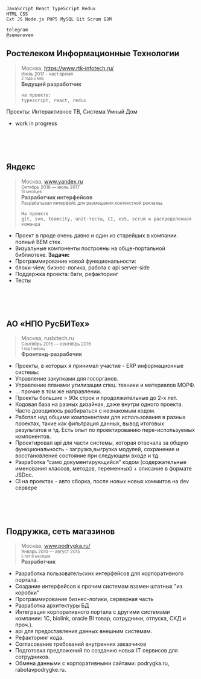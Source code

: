 ```
JavaScript React TypeScript Redux
HTML CSS
Ext JS Node.js PHP5 MySQL Git Scrum БЭМ

telegram
@semenovem
```


## Ростелеком Информационные Технологии   
> Москва, https://www.rtk-infotech.ru/    
> <sub>Июль 2017 - наст.время  
> <sub>2 года 2 мес</sub></sub>  
> **Ведущий разработчик**  
> 
> ```
> на проекте:
> typescript, react, redux
> ```


Проекты: Интерактивное ТВ, Система Умный Дом

- work in progress

  
<br/><br/><br/>
  

## Яндекс  
> Москва, www.yandex.ru   
> <sub>Октябрь 2016 — июль 2017  
> <sub>10 месяцев</sub></sub>  
> **Разработчик интерфейсов**  
> <sub>Разрабатывал интерфейс для размещения контекстной рекламы.</sub>  
>
> ```
> На проекте
> git, svn, teamcity, unit-тесты, CI, es5, scrum и распределенная команда
> ```

- Проект в проде очень давно и один из старейших в компании.
полный ВЕМ стек.
- Визуальные компоненты построены на обще-портальной библиотеке.
**Задачи:**
- Программирование новой функциональности:
- блоки-view, бизнес-логика, работа с api server-side
- Поддержка проекта: баги, рефакторинг
- Тесты


<br/><br/><br/>



## АО «НПО РусБИТех»  
> Москва, rusbitech.ru  
> <sub>Сентябрь 2015 — сентябрь 2016   
> <sub>1 год 1 месяц</sub></sub>  
> **Фронтенд-разрабочик**  

- Проекты, в которых я принимал участие - ERP информационные системы:
- Управление закупками для госорганов.
- Управление планами утилизации спец. техники и материалов МОРФ.
- … прочие в том же направлении.
- Проекты большие > 90к строк и продолжительные до 2-х лет.
- Кодовая база на разных дизайнах, даже внутри одного проекта. Часто доводилось разбираться с незнакомым кодом.
- Работал над общими компонентами для использования в разных проектах, такие как фильтрация данных, вывод итоговых результатов и тд. Есть опыт по проектированию пере-используемых компонентов.
- Проектировал api для части системы, которая отвечала за общую функциональность - загрузка,выгрузка модулей, сохранение и восстановление состояние при следующем входе и тд.
- Разработка “само документирующийся” кодом (содержательные именования классов, методов, переменных) + описание в формате JSDoc.
- CI на проектах - авто сборка, после новых новых коммитов на dev сервере

   
 <br/><br/><br/>
 
      
## Подружка, сеть магазинов   
> Москва, www.podrygka.ru/   
> <sub>Январь 2010 — август 2015   
> <sub>5 лет 8 месяцев</sub></sub>   
> **Разработчик**

- Разработка пользовательских интерфейсов для корпоративного портала.
- Создание интерфейсов к прочим системам взамен штатных "из коробки"
- Программирование бизнес-логики, серверная часть
- Разработка архитектуры БД
- Интеграция корпоративного портала с другими системами компании: 1С, biolink, oracle BI товар, сотрудники, отпуска, СКД и проч.).
- api для предоставления данных внешним системам.
- Рефакторинг кода.
- Согласование требований внутренних заказчиков
- Подготовка предложений по созданию новых IT сервисов для сотрудников.
- Обмена данными с корпоративными сайтами: podrygka.ru, rabotavpodrygke.ru.

